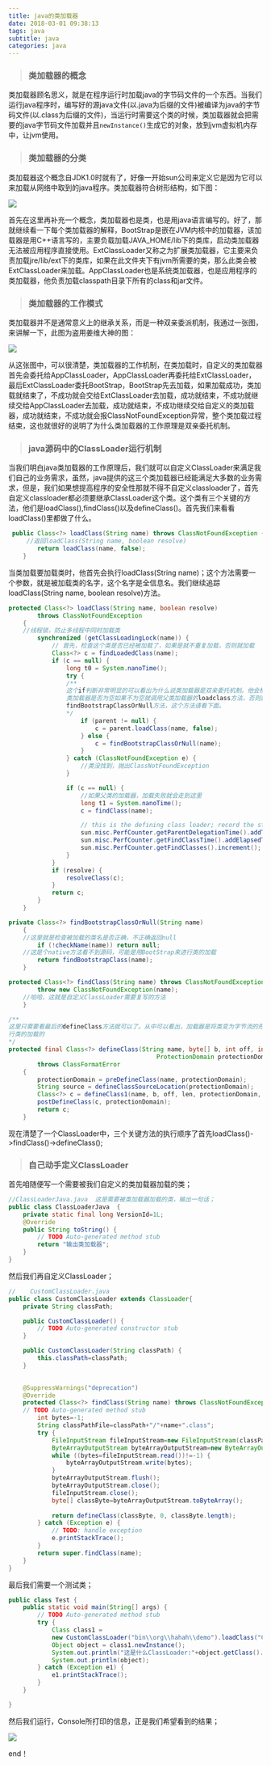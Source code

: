 ```yaml
---
title: java的类加载器
date: 2018-03-01 09:38:13
tags: java
subtitle: java
categories: java
---
```


> ### 类加载器的概念

类加载器顾名思义，就是在程序运行时加载java的字节码文件的一个东西。当我们运行java程序时，编写好的源java文件(以.java为后缀的文件)被编译为java的字节码文件(以.class为后缀的文件)，当运行时需要这个类的时候，类加载器就会把需要的java字节码文件加载并且`newInstance()`生成它的对象，放到jvm虚拟机内存中，让jvm使用。

> ### 类加载器的分类

类加载器这个概念自JDK1.0时就有了，好像一开始sun公司来定义它是因为它可以来加载从网络中取到的java程序。类加载器符合树形结构，如下图：

![](http://ousaim1qx.bkt.clouddn.com/5YTXZK4DT65B%5D$IP%7DS$6%25C9.png)

首先在这里再补充一个概念，类加载器也是类，也是用java语言编写的。好了，那就继续看一下每个类加载器的解释，BootStrap是嵌在JVM内核中的加载器，该加载器是用C++语言写的，主要负载加载JAVA_HOME/lib下的类库，启动类加载器无法被应用程序直接使用。ExtClassLoader又称之为扩展类加载器，它主要来负责加载jre/lib/ext下的类库，如果在此文件夹下有jvm所需要的类，那么此类会被ExtClassLoader来加载。AppClassLoader也是系统类加载器，也是应用程序的类加载器，他负责加载classpath目录下所有的class和jar文件。

> ### 类加载器的工作模式

类加载器并不是通常意义上的继承关系，而是一种双亲委派机制，我通过一张图，来讲解一下，此图为盗用姜维大神的图：

![](http://ousaim1qx.bkt.clouddn.com/20140101125755203.png)

从这张图中，可以很清楚，类加载器的工作机制，在类加载时，自定义的类加载器首先会委托给AppClassLoader，AppClassLoader再委托给ExtClassLoader，最后ExtClassLoader委托BootStrap，BootStrap先去加载，如果加载成功，类加载就结束了，不成功就会交给ExtClassLoader去加载，成功就结束，不成功就继续交给AppClassLoader去加载，成功就结束，不成功继续交给自定义的类加载器，成功就结束，不成功就会报ClassNotFoundException异常，整个类加载过程结束，这也就很好的说明了为什么类加载器的工作原理是双亲委托机制。

> ### java源码中的ClassLoader运行机制

当我们明白java类加载器的工作原理后，我们就可以自定义ClassLoader来满足我们自己的业务需求，虽然，java提供的这三个类加载器已经能满足大多数的业务需求，但是，我们如果想提高程序的安全性那就不得不自定义classloader了，首先自定义classloader都必须要继承ClassLoader这个类。这个类有三个关键的方法，他们是loadClass(),findClass()以及defineClass()。首先我们来看看loadClass()里都做了什么。

```java
 public Class<?> loadClass(String name) throws ClassNotFoundException {
     //返回loadClass(String name, boolean resolve)
        return loadClass(name, false);
    }
```

当类加载要加载类时，他首先会执行loadClass(String name)；这个方法需要一个参数，就是被加载类的名字，这个名字是全信息名。我们继续追踪loadClass(String name, boolean resolve)方法。

```java
protected Class<?> loadClass(String name, boolean resolve)
        throws ClassNotFoundException
    {
    //线程锁，防止多线程中同时加载类
        synchronized (getClassLoadingLock(name)) {
            // 首先，检查这个类是否已经被加载了，如果是就不重复加载，否则就加载
            Class<?> c = findLoadedClass(name);
            if (c == null) {
                long t0 = System.nanoTime();
                try {
                /**
                这个if判断非常明显的可以看出为什么说类加载器是双亲委托机制。他会检查这个类加载器的父
                类加载器是否为空如果不为空就调用父类加载器的loadclass方法，否则就执行
                findBootstrapClassOrNull方法，这个方法请看下面。
                */
                    if (parent != null) {
                        c = parent.loadClass(name, false);
                    } else {
                        c = findBootstrapClassOrNull(name);
                    }
                } catch (ClassNotFoundException e) {
                    //类没找到，抛出ClassNotFoundException
                }

                if (c == null) {
                    //如果父类的加载器，加载失败就会走到这里
                    long t1 = System.nanoTime();
                    c = findClass(name);

                    // this is the defining class loader; record the stats
                    sun.misc.PerfCounter.getParentDelegationTime().addTime(t1 - t0);
                    sun.misc.PerfCounter.getFindClassTime().addElapsedTimeFrom(t1);
                    sun.misc.PerfCounter.getFindClasses().increment();
                }
            }
            if (resolve) {
                resolveClass(c);
            }
            return c;
        }
    }
```

```java
private Class<?> findBootstrapClassOrNull(String name)
    {
    //这里就是检查被加载的类名是否正确，不正确返回null
        if (!checkName(name)) return null;
    //这是个native方法看不到源码，可能是用BootStrap来进行类的加载
        return findBootstrapClass(name);
    }
```

```java
protected Class<?> findClass(String name) throws ClassNotFoundException {
        throw new ClassNotFoundException(name);
    //哈哈，这就是自定义ClassLoader需要复写的方法
    }
```

```java
/**
这里只需要看最后的defineClass方法就可以了。从中可以看出，加载器是将类变为字节流的形式，读进来，继而进
行类的加载的
*/
protected final Class<?> defineClass(String name, byte[] b, int off, int len,
                                         ProtectionDomain protectionDomain)
        throws ClassFormatError
    {
        protectionDomain = preDefineClass(name, protectionDomain);
        String source = defineClassSourceLocation(protectionDomain);
        Class<?> c = defineClass1(name, b, off, len, protectionDomain, source);
        postDefineClass(c, protectionDomain);
        return c;
    }
```

现在清楚了一个ClassLoader中，三个关键方法的执行顺序了首先loadClass()->findClass()->defineClass();

> ### 自己动手定义ClassLoader

首先咱随便写一个需要被我们自定义的类加载器加载的类；

```java
//ClassLoaderJava.java  这是需要被类加载器加载的类，输出一句话；
public class ClassLoaderJava  {
	private static final long VersionId=1L;
	@Override
	public String toString() {
		// TODO Auto-generated method stub
		return "输出类加载器";
	}
}
```

然后我们再自定义ClassLoader；

```java
//    CustomClassLoader.java
public class CustomClassLoader extends ClassLoader{
	private String classPath;

	public CustomClassLoader() {
		// TODO Auto-generated constructor stub
	}

	public CustomClassLoader(String classPath) {
		this.classPath=classPath;
	}
	

	@SuppressWarnings("deprecation")
	@Override
	protected Class<?> findClass(String name) throws ClassNotFoundException {
	// TODO Auto-generated method stub
		int bytes=-1;
		String classPathFile=classPath+"/"+name+".class";
		try {
			FileInputStream fileInputStream=new FileInputStream(classPathFile);
			ByteArrayOutputStream byteArrayOutputStream=new ByteArrayOutputStream();
			while ((bytes=fileInputStream.read())!=-1) {
				byteArrayOutputStream.write(bytes);
			}
			byteArrayOutputStream.flush();
			byteArrayOutputStream.close();
			fileInputStream.close();
			byte[] classByte=byteArrayOutputStream.toByteArray();
			
			return defineClass(classByte, 0, classByte.length);
		} catch (Exception e) {
			// TODO: handle exception
			e.printStackTrace();
		}
		return super.findClass(name);
    }
}
```

最后我们需要一个测试类；

```java
public class Test {
	public static void main(String[] args) {
		// TODO Auto-generated method stub
        try {  
            Class class1 = 
            new CustomClassLoader("bin\\org\\hahah\\demo").loadClass("ClassLoaderJava");  
            Object object = class1.newInstance();
            System.out.println("这是什么ClassLoader:"+object.getClass().getClassLoader().getClass().getName());  
            System.out.println(object);  
        } catch (Exception e1) {  
            e1.printStackTrace();  
        }  
	}

}
```

然后我们运行，Console所打印的信息，正是我们希望看到的结果；

![](http://ousaim1qx.bkt.clouddn.com/9X3H8HQGW%7D%60%5DMUY57~@XD@Y.png)

end！
